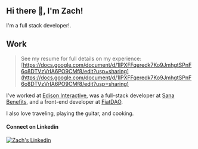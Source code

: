 ## Hi there 👋, I'm Zach!

I'm a full stack developer!.

## Work
> See my resume for full details on my experience: [https://docs.google.com/document/d/1lPXFFqeredk7Ko9JmhgtSPnF6o8DTVzVrIA6PO9CMf8/edit?usp=sharing](https://docs.google.com/document/d/1lPXFFqeredk7Ko9JmhgtSPnF6o8DTVzVrIA6PO9CMf8/edit?usp=sharing)

I've worked at [Edison Interactive](https://edisoninteractive.com/), was a full-stack developer at [Sana Benefits](https://www.sanabenefits.com/), and a front-end developer at [FiatDAO](https://fiatdao.com/).

I also love traveling, playing the guitar, and cooking.

#### Connect on Linkedin
[![Zach's Linkedin](https://img.shields.io/badge/LinkedIn-0077B5?style=for-the-badge&logo=linkedin&logoColor=white)](https://www.linkedin.com/in/zrudebeck/)

